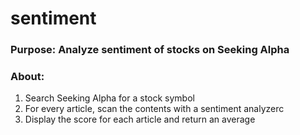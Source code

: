 # sentiment

### Purpose: Analyze sentiment of stocks on Seeking Alpha

### About: 

1. Search Seeking Alpha for a stock symbol
2. For every article, scan the contents with a sentiment analyzerc
3. Display the score for each article and return an average
